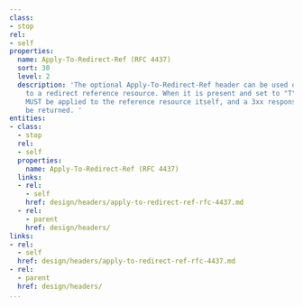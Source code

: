 ```yaml
---
class:
- stop
rel:
- self
properties:
  name: Apply-To-Redirect-Ref (RFC 4437)
  sort: 30
  level: 2
  description: 'The optional Apply-To-Redirect-Ref header can be used on any request
    to a redirect reference resource. When it is present and set to "T", the request
    MUST be applied to the reference resource itself, and a 3xx response MUST NOT
    be returned. '
entities:
- class:
  - stop
  rel:
  - self
  properties:
    name: Apply-To-Redirect-Ref (RFC 4437)
  links:
  - rel:
    - self
    href: design/headers/apply-to-redirect-ref-rfc-4437.md
  - rel:
    - parent
    href: design/headers/
links:
- rel:
  - self
  href: design/headers/apply-to-redirect-ref-rfc-4437.md
- rel:
  - parent
  href: design/headers/
...
```

